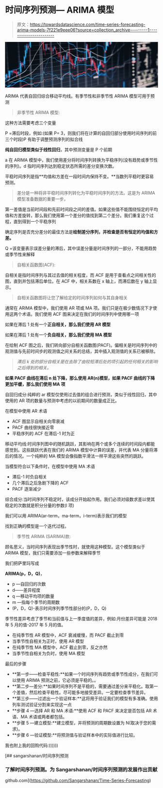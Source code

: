 # 时间序列预测— ARIMA 模型

> 原文：<https://towardsdatascience.com/time-series-forecasting-arima-models-7f221e9eee06?source=collection_archive---------1----------------------->

![](img/f07be503f5f8eccdf362d8d2903ce32a.png)

ARIMA 代表自回归综合移动平均线。有季节性和非季节性 ARIMA 模型可用于预测

> 非季节性 ARIMA 模型:

这种方法需要考虑三个变量

P =滞后时段，例如:(如果 P= 3，则我们将在计算的自回归部分使用时间序列的前三个时段)P 有助于调整预测序列的拟合线

**纯自回归模型类似于线性回归**，其中预测变量是 P 个前期

a 在 ARIMA 模型中，我们使用差分将时间序列转换为平稳序列(没有趋势或季节性的序列)。d 指时间序列达到稳定状态所需的差分变换次数。

平稳时间序列是指**均值和方差在一段时间内保持不变。**当数列平稳时更容易预测。

> 差分是一种将非平稳时间序列转化为平稳时间序列的方法。这是为 ARIMA 模型准备数据的重要一步。

第一差值是当前时间段和先前时间段之间的差值。如果这些值不能围绕恒定的平均值和方差旋转，那么我们使用第一个差分的值找到第二个差分。我们重复这个过程，直到得到一个平稳序列

确定序列是否充分差分的最佳方法是**绘制差分序列，并检查是否有恒定的均值和方差。**

Q =该变量表示误差分量的滞后，其中误差分量是时间序列的一部分，不能用趋势或季节性来解释

> 自相关函数图(ACF):

自相关是指时间序列与其过去值的相关程度，而 ACF 是用于查看点之间相关性的图，直到并包括滞后单位。在 ACF 中，相关系数在 x 轴上，而滞后数在 y 轴上显示。

> 自相关函数图将让您了解给定的时间序列如何与其自身相关

通常在 ARIMA 模型中，我们使用 AR 项或 MA 项。我们只是在极少数情况下才使用这两个术语。我们使用 ACF 图来决定在我们的时间序列中使用哪一项

如果在滞后 1 处有一个**正自相关，那么我们使用 AR 模型**

如果在滞后 1 处有一个**负自相关，那么我们使用 MA 模型**

在绘制 ACF 图之后，我们转向部分自相关函数图(PACF)。偏相关是时间序列中的观测值与先前时间步的观测值之间关系的总结，其中插入观测值的关系已被移除。

> *滞后 k 处的部分自相关是在去除了由较短滞后处的项引起的任何相关的影响之后得到的相关。*

**如果 PACF 曲线在滞后 n 处下降，那么使用 AR(n)模型，如果 PACF 曲线的下降更加平缓，那么我们使用 MA 项**

自回归成分:纯粹的 ar 模型仅使用过去值的组合进行预测，类似于线性回归，其中使用的 AR 项的数量与预测中考虑的以前期间的数量成正比。

在模型中使用 AR 术语

*   ACF 图显示自相关向零衰减
*   PACF 曲线很快接近零
*   平稳序列的 ACF 在滞后-1 时为正

移动平均线:时间序列图中的随机跳跃，其影响在两个或多个连续的时间段内都能感觉到。这些跳跃代表在我们的 ARIMA 模型中计算的误差，并代表 MA 分量将滞后的情况。一个纯粹的 MA 模型会像指数平滑法一样平滑这些突然的跳跃。

当模型符合以下条件时，在模型中使用 MA 术语

*   滞后-1 时负自相关
*   几个滞后之后急剧下降的 ACF
*   PACF 逐渐减少

综合成分:当时间序列不稳定时，该成分开始起作用。我们必须对级数求差以使其稳定的次数就是积分分量的参数(I 项)

我们可以用 ARIMA(ar-term，ma-term，i-term)表示我们的模型

找到正确的模型是一个迭代过程。

> 季节性 ARIMA (SARIMA)款:

顾名思义，当时间序列表现出季节性时，就使用这种模型。这个模型类似于 ARIMA 模型，我们只需要添加一些参数来解释季节

我们把萨里玛写成

**ARIMA(p，D，Q)**，

*   p —自回归的次数
*   d——差异程度
*   q —移动平均项的数量
*   m —指每个季节的周期数
*   (P，D，Q)-表示时间序列季节性部分的(P，D，Q)

季节性差异考虑了季节和当前值与上一季度值的差异，例如:月份差异可能是 2018 年 5 月的值-2017 年 5 月的值。

*   在纯季节性 AR 模型中，ACF 衰减缓慢，而 PACF 截止到零
*   当季节性自相关为正时，使用 AR 模型
*   在纯季节性 MA 模型中，ACF 截止到零，反之亦然
*   当季节性自相关为负时，使用 MA 模型

最后的步骤

*   **第一步——检查平稳性:**如果一个时间序列有趋势或季节性成分，在我们可以使用 ARIMA 预测之前，它必须是平稳的。。
*   **第二步—差分:**如果时间序列不是平稳的，需要通过差分来平稳化。取第一个差值，然后检查平稳性。尽可能多地接受差异。一定要检查季节差异。
*   **第三步——过滤出一个验证样本:**这将用于验证我们的模型有多准确。使用列车测试验证分割来实现这一点
*   **步骤 4 —选择 AR 和 MA 术语:**使用 ACF 和 PACF 来决定是否包括 AR 术语、MA 术语或两者都包括。
*   **步骤 5 —建立模型:**建立模型，并将预测的周期数设置为 N(取决于您的需求)。
*   **步骤 6 —验证模型:**将预测值与验证样本中的实际值进行比较。

我也附上我的回购代码:))))))

[](https://github.com/Sangarshanan/Time-Series-Forecasting) [## sangarshanan/时间序列预测

### 了解时间序列预测。为 Sangarshanan/时间序列预测的发展作出贡献

github.com](https://github.com/Sangarshanan/Time-Series-Forecasting)